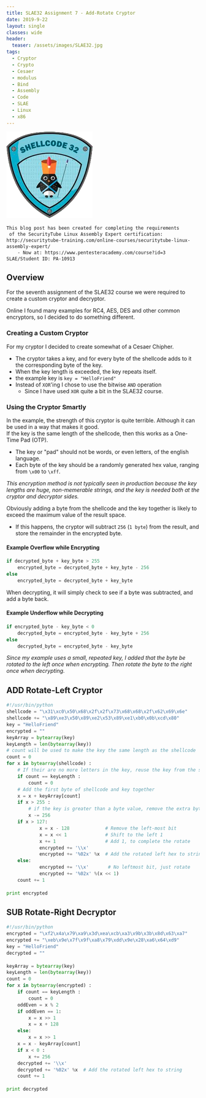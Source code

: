 ```yaml
---
title: SLAE32 Assignment 7 - Add-Rotate Cryptor 
date: 2019-9-22
layout: single
classes: wide
header:
  teaser: /assets/images/SLAE32.jpg
tags:
  - Cryptor
  - Crypto
  - Cesaer
  - modulus
  - Bind
  - Assembly
  - Code
  - SLAE
  - Linux
  - x86
--- 
```

![](/assets/images/SLAE32.png)
```console
This blog post has been created for completing the requirements
 of the SecurityTube Linux Assembly Expert certification:
http://securitytube-training.com/online-courses/securitytube-linux-assembly-expert/
	- Now at: https://www.pentesteracademy.com/course?id=3
SLAE/Student ID: PA-10913
```
## Overview
For the seventh assignment of the SLAE32 course we were required to create a custom cryptor and decryptor. 

Online I found many examples for RC4, AES, DES and other common encryptors, so I decided to do something different.  
### Creating a Custom Cryptor
For my cryptor I decided to create somewhat of a Cesaer Chipher. 
+ The cryptor takes a key, and for every byte of the shellcode adds to it the corresponding byte of the key. 
+ When the key length is exceeded, the key repeats itself.  
+ the example key is `key = "HelloFriend"`
+ Instead of `XOR`'ing I chose to use the bitwise `AND` operation
  - Since I have used `XOR` quite a bit in the SLAE32 course.  

### Using the Cryptor Smartly
In the example, the strength of this cryptor is quite terrible. Although it can be used in a way that makes it good.   
If the key is the same length of the shellcode, then this works as a One-Time Pad (OTP). 
+ The key or "pad" should not be words, or even letters, of the english language. 
+ Each byte of the key should be a randomly generated hex value, ranging from `\x00` to `\xff`.   

_This encryption method is not typically seen in production because the key lengths are huge, non-memerable strings, and the key is needed both at the cryptor and decryptor sides._   


Obviously adding a byte from the shellcode and the key together is likely to exceed the maximum value of the result space. 
+ If this happens, the cryptor will subtract `256` (`1 byte`) from the result, and store the remainder in the encrypted byte.  
#### Example Overflow while Encrypting
```python
if decrypted_byte + key_byte > 255
	encrypted_byte = decrypted_byte + key_byte - 256
else 
	encrypted_byte = decrypted_byte + key_byte
```

When decrypting, it will simply check to see if a byte was subtracted, and add a byte back.  
#### Example Underflow while Decrypting
```python
if encrypted_byte - key_byte < 0
	decrypted_byte = encrypted_byte - key_byte + 256
else
	decrypted_byte = encrypted_byte - key_byte
```


_Since my example uses a small, repeated key, I added that the byte be rotated to the left once when encrypting. Then rotate the byte to the right once when decrypting._  

## ADD Rotate-Left Cryptor
```python
#!/usr/bin/python
shellcode = "\x31\xc0\x50\x68\x2f\x2f\x73\x68\x68\x2f\x62\x69\x6e"
shellcode += "\x89\xe3\x50\x89\xe2\x53\x89\xe1\xb0\x0b\xcd\x80"
key = "HelloFriend"
encrypted = ""
keyArray = bytearray(key)
keyLength = len(bytearray(key))
# count will be used to make the key the same length as the shellcode
count = 0				
for x in bytearray(shellcode) : 
	# If their are no more letters in the key, reuse the key from the start
	if count == keyLength :		
		count = 0
	# Add the first byte of shellcode and key together
	x = x + keyArray[count]		
	if x > 255 :
		# if the key is greater than a byte value, remove the extra byte
		x -= 256		
	if x > 127:
        	x = x - 128             # Remove the left-most bit
        	x = x << 1              # Shift to the left 1
        	x += 1                  # Add 1, to complete the rotate
        	encrypted += '\\x'
        	encrypted += '%02x' %x	# Add the rotated left hex to string 
	else:
        	encrypted += '\\x'       # No leftmost bit, just rotate
        	encrypted += '%02x' %(x << 1)
	count += 1

print encrypted
```

## SUB Rotate-Right Decryptor
```python
#!/usr/bin/python
encrypted = "\xf2\x4a\x79\xa9\x3d\xea\xcb\xa3\x9b\x3b\x8d\x63\xa7"
encrypted += "\xeb\x9e\x7f\x9f\xa8\x79\xdd\x9e\x28\xa6\x64\xd9"
key = "HelloFriend"
decrypted = ""

keyArray = bytearray(key)
keyLength = len(bytearray(key))
count = 0
for x in bytearray(encrypted) : 
	if count == keyLength :
		count = 0
	oddEven = x % 2
	if oddEven == 1:
		x = x >> 1
		x = x + 128
	else:
		x = x >> 1
	x = x - keyArray[count]
	if x < 0 :
		x += 256
	decrypted += '\\x'
	decrypted += '%02x' %x	# Add the rotated left hex to string 
	count += 1

print decrypted
```

